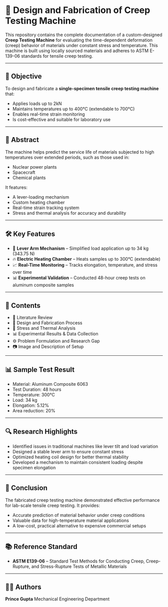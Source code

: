 # 🧪 Design and Fabrication of Creep Testing Machine

This repository contains the complete documentation of a custom-designed **Creep Testing Machine** for evaluating the time-dependent deformation (creep) behavior of materials under constant stress and temperature. This machine is built using locally sourced materials and adheres to ASTM E-139-06 standards for tensile creep testing.

---

## 📌 Objective

To design and fabricate a **single-specimen tensile creep testing machine** that:

* Applies loads up to 2kN
* Maintains temperatures up to 400°C (extendable to 700°C)
* Enables real-time strain monitoring
* Is cost-effective and suitable for laboratory use

---

## 🔬 Abstract

The machine helps predict the service life of materials subjected to high temperatures over extended periods, such as those used in:

* Nuclear power plants
* Spacecraft
* Chemical plants

It features:

* A lever-loading mechanism
* Custom heating chamber
* Real-time strain tracking system
* Stress and thermal analysis for accuracy and durability

---

## 🛠️ Key Features

* 🔩 **Lever Arm Mechanism** – Simplified load application up to 34 kg (343.75 N)
* 🔥 **Electric Heating Chamber** – Heats samples up to 300°C (extendable)
* 📈 **Real-Time Monitoring** – Tracks elongation, temperature, and stress over time
* 📊 **Experimental Validation** – Conducted 48-hour creep tests on aluminum composite samples

---

## 📁 Contents

* 📝 Literature Review
* 🔧 Design and Fabrication Process
* 📐 Stress and Thermal Analysis
* 📊 Experimental Results & Data Collection
* ⚙️ Problem Formulation and Research Gap
* 📷 Image and Description of Setup

---

## 📊 Sample Test Result

* Material: Aluminum Composite 6063
* Test Duration: 48 hours
* Temperature: 300°C
* Load: 34 kg
* Elongation: 5.12%
* Area reduction: 20%

---

## 🔍 Research Highlights

* Identified issues in traditional machines like lever tilt and load variation
* Designed a stable lever arm to ensure constant stress
* Optimized heating coil design for better thermal stability
* Developed a mechanism to maintain consistent loading despite specimen elongation

---

## 📌 Conclusion

The fabricated creep testing machine demonstrated effective performance for lab-scale tensile creep testing. It provides:

* Accurate prediction of material behavior under creep conditions
* Valuable data for high-temperature material applications
* A low-cost, practical alternative to expensive commercial setups

---

## 📚 Reference Standard

* **ASTM E139-06** – Standard Test Methods for Conducting Creep, Creep-Rupture, and Stress-Rupture Tests of Metallic Materials

---

## 👨‍🔬 Authors

**Prince Gupta**
Mechanical Engineering Department


